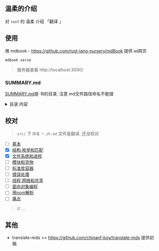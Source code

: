 ## 温柔的介绍

对 `rust` 的 温柔 介绍 「翻译 」

## 使用 

用 mdbook  - https://github.com/rust-lang-nursery/mdBook 提供 `md`网页

```
mdbook serve
```

> 服务器查看 http://localhost:3000/

### SUMMARY.md 

[SUMMARY.md](./src/SUMMARY.md)是 书的目录, 注意 md文件路径命名不能错

<details>

<summary> 目录 内容</summary>

``` m
# 概要

[介绍](./readme.zh.md)

-   [基本](./1-basics.zh.md)
-   [结构,枚举和匹配](./2-structs-enums-lifetimes.zh.md)
-   [文件系统和进程](./3-filesystem.zh.md)
-   [模块和货物](./4-modules.zh.md)
-   [标准库容器](./5-stdlib-containers.zh.md)
-   [错误处理](./6-error-handling.zh.md)
-   [线程,网络和共享](./7-shared-and-networking.zh.md)
-   [面向对象编程](./object-orientation.zh.md)
-   [用nom解析](./nom-intro.zh.md)
-   [痛点](./pain-points.zh.md)

```

</details>


## 校对

> `src/` 下 `所有 *.zh.md` 文件是翻译, 还没校对


- [ ] [基本](./src/1-basics.zh.md)
- [x] [结构,枚举和匹配](./src/2-structs-enums-lifetimes.zh.md)
- [x] [文件系统和进程](./src/3-filesystem.zh.md)
- [ ] [模块和货物](./src/4-modules.zh.md)
- [ ] [标准库容器](./src/5-stdlib-containers.zh.md)
- [ ] [错误处理](./src/6-error-handling.zh.md)
- [ ] [线程,网络和共享](./src/7-shared-and-networking.zh.md)
- [ ] [面向对象编程](./src/object-orientation.zh.md)
- [ ] [用nom解析](./src/nom-intro.zh.md)
- [ ] [痛点](./src/pain-points.zh.md)

> // ...


## 其他

- translate-mds >> https://github.com/chinanf-boy/translate-mds 提供初稿
